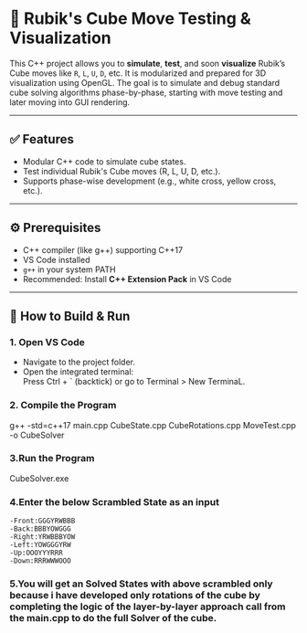 # 🧊 Rubik's Cube Move Testing & Visualization

This C++ project allows you to **simulate**, **test**, and soon **visualize** Rubik’s Cube moves like `R`, `L`, `U`, `D`, etc. It is modularized and prepared for 3D visualization using OpenGL. The goal is to simulate and debug standard cube solving algorithms phase-by-phase, starting with move testing and later moving into GUI rendering.

---

## ✅ Features

- Modular C++ code to simulate cube states.
- Test individual Rubik's Cube moves (R, L, U, D, etc.).
- Supports phase-wise development (e.g., white cross, yellow cross, etc.).

---

## ⚙️ Prerequisites

- C++ compiler (like g++) supporting C++17  
- VS Code installed  
- `g++` in your system PATH  
- Recommended: Install **C++ Extension Pack** in VS Code

---

## 🚀 How to Build & Run

### 1. Open VS Code
- Navigate to the project folder.
- Open the integrated terminal:  
  Press Ctrl + ` (backtick) or go to Terminal > New TerminaL.

### 2. Compile the Program


g++ -std=c++17 main.cpp CubeState.cpp CubeRotations.cpp MoveTest.cpp -o CubeSolver

### 3.Run the Program
 CubeSolver.exe

### 4.Enter the below Scrambled State as an input
    -Front:GGGYRWBBB
    -Back:BBBYOWGGG
    -Right:YRWBBBYOW
    -Left:YOWGGGYRW
    -Up:OOOYYYRRR
    -Down:RRRWWWOOO
### 5.You will get an Solved States with above scrambled only because i have developed only rotations of the cube by completing the logic of the layer-by-layer approach call from the main.cpp to do the full Solver of the cube.
